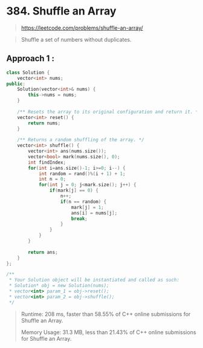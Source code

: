 # 384. Shuffle an Array

> https://leetcode.com/problems/shuffle-an-array/

> Shuffle a set of numbers without duplicates.

## Approach 1 : 

```cpp
class Solution {
    vector<int> nums;
public:
    Solution(vector<int>& nums) {
        this->nums = nums;
    }
    
    /** Resets the array to its original configuration and return it. */
    vector<int> reset() {
        return nums;
    }
    
    /** Returns a random shuffling of the array. */
    vector<int> shuffle() {
        vector<int> ans(nums.size());
        vector<bool> mark(nums.size(), 0);
        int findIndex;
        for(int i=ans.size()-1; i>=0; i--) {
            int random = rand()%(i + 1) + 1;
            int n = 0;
            for(int j = 0; j<mark.size(); j++) {
                if(mark[j] == 0) {
                    n++;
                    if(n == random) {
                        mark[j] = 1;
                        ans[i] = nums[j];
                        break;
                    }
                }
            }            
        }
        
        return ans;
    }
};

/**
 * Your Solution object will be instantiated and called as such:
 * Solution* obj = new Solution(nums);
 * vector<int> param_1 = obj->reset();
 * vector<int> param_2 = obj->shuffle();
 */
```

> Runtime: 208 ms, faster than 58.55% of C++ online submissions for Shuffle an Array.
>
> Memory Usage: 31.3 MB, less than 21.43% of C++ online submissions for Shuffle an Array.

